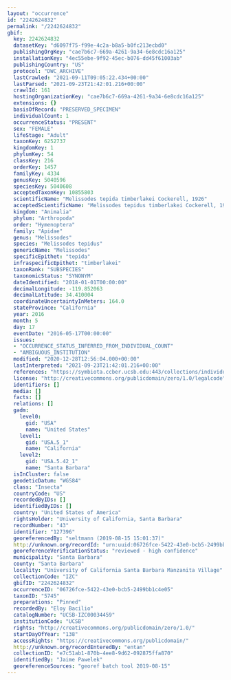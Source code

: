 ```yaml
---
layout: "occurrence"
id: "2242624832"
permalink: "/2242624832"
gbif:
  key: 2242624832
  datasetKey: "d6097f75-f99e-4c2a-b8a5-b0fc213ecbd0"
  publishingOrgKey: "cae7b6c7-669a-4261-9a34-6e8cdc16a125"
  installationKey: "4ec55ebe-9f92-45ec-b076-dd45f61003ab"
  publishingCountry: "US"
  protocol: "DWC_ARCHIVE"
  lastCrawled: "2021-09-11T09:05:22.434+00:00"
  lastParsed: "2021-09-23T21:42:01.216+00:00"
  crawlId: 161
  hostingOrganizationKey: "cae7b6c7-669a-4261-9a34-6e8cdc16a125"
  extensions: {}
  basisOfRecord: "PRESERVED_SPECIMEN"
  individualCount: 1
  occurrenceStatus: "PRESENT"
  sex: "FEMALE"
  lifeStage: "Adult"
  taxonKey: 6252737
  kingdomKey: 1
  phylumKey: 54
  classKey: 216
  orderKey: 1457
  familyKey: 4334
  genusKey: 5040596
  speciesKey: 5040608
  acceptedTaxonKey: 10855803
  scientificName: "Melissodes tepida timberlakei Cockerell, 1926"
  acceptedScientificName: "Melissodes tepidus timberlakei Cockerell, 1926"
  kingdom: "Animalia"
  phylum: "Arthropoda"
  order: "Hymenoptera"
  family: "Apidae"
  genus: "Melissodes"
  species: "Melissodes tepidus"
  genericName: "Melissodes"
  specificEpithet: "tepida"
  infraspecificEpithet: "timberlakei"
  taxonRank: "SUBSPECIES"
  taxonomicStatus: "SYNONYM"
  dateIdentified: "2018-01-01T00:00:00"
  decimalLongitude: -119.852063
  decimalLatitude: 34.410004
  coordinateUncertaintyInMeters: 164.0
  stateProvince: "California"
  year: 2016
  month: 5
  day: 17
  eventDate: "2016-05-17T00:00:00"
  issues:
  - "OCCURRENCE_STATUS_INFERRED_FROM_INDIVIDUAL_COUNT"
  - "AMBIGUOUS_INSTITUTION"
  modified: "2020-12-28T12:56:04.000+00:00"
  lastInterpreted: "2021-09-23T21:42:01.216+00:00"
  references: "https://symbiota.ccber.ucsb.edu:443/collections/individual/index.php?occid=127396"
  license: "http://creativecommons.org/publicdomain/zero/1.0/legalcode"
  identifiers: []
  media: []
  facts: []
  relations: []
  gadm:
    level0:
      gid: "USA"
      name: "United States"
    level1:
      gid: "USA.5_1"
      name: "California"
    level2:
      gid: "USA.5.42_1"
      name: "Santa Barbara"
  isInCluster: false
  geodeticDatum: "WGS84"
  class: "Insecta"
  countryCode: "US"
  recordedByIDs: []
  identifiedByIDs: []
  country: "United States of America"
  rightsHolder: "University of California, Santa Barbara"
  recordNumber: "43"
  identifier: "127396"
  georeferencedBy: "seltmann (2019-08-15 15:01:37)"
  http://unknown.org/recordId: "urn:uuid:06726fce-5422-43e0-bcb5-2499bb1c4e05"
  georeferenceVerificationStatus: "reviewed - high confidence"
  municipality: "Santa Barbara"
  county: "Santa Barbara"
  locality: "University of California Santa Barbara Manzanita Village"
  collectionCode: "IZC"
  gbifID: "2242624832"
  occurrenceID: "06726fce-5422-43e0-bcb5-2499bb1c4e05"
  taxonID: "5745"
  preparations: "Pinned"
  recordedBy: "Eloy Bacilio"
  catalogNumber: "UCSB-IZC00034459"
  institutionCode: "UCSB"
  rights: "http://creativecommons.org/publicdomain/zero/1.0/"
  startDayOfYear: "138"
  accessRights: "https://creativecommons.org/publicdomain/"
  http://unknown.org/recordEnteredBy: "entan"
  collectionID: "e7c51ab1-870b-4ee8-9d62-092875ffa870"
  identifiedBy: "Jaime Pawelek"
  georeferenceSources: "georef batch tool 2019-08-15"
---
```

